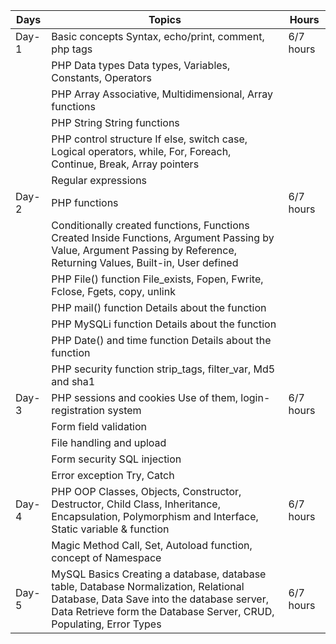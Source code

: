 | Days  |                                                                                                  Topics                                                                                                  |   Hours   |
| ----- | -------------------------------------------------------------------------------------------------------------------------------------------------------------------------------------------------------- | --------- |
| Day-1 | Basic concepts Syntax, echo/print, comment, php tags                                                                                                                                                     | 6/7 hours |
|       | PHP Data types Data types, Variables, Constants, Operators                                                                                                                                               |           |
|       | PHP Array Associative, Multidimensional, Array functions                                                                                                                                                 |           |
|       | PHP String String functions                                                                                                                                                                              |           |
|       | PHP control structure If else, switch case, Logical operators, while, For, Foreach, Continue, Break, Array pointers                                                                                      |           |
|       | Regular expressions                                                                                                                                                                                      |           |
| Day-2 | PHP functions                                                                                                                                                                                            | 6/7 hours |
|       | Conditionally created functions, Functions Created Inside Functions, Argument Passing by Value, Argument Passing by Reference, Returning Values, Built-in, User defined                                  |           |
|       | PHP File() function File_exists, Fopen, Fwrite, Fclose, Fgets, copy, unlink                                                                                                                              |           |
|       | PHP mail() function Details about the function                                                                                                                                                           |           |
|       | PHP MySQLi function Details about the function                                                                                                                                                           |           |
|       | PHP Date() and time function Details about the function                                                                                                                                                  |           |
|       | PHP security function strip_tags, filter_var, Md5 and sha1                                                                                                                                               |           |
| Day-3 | PHP sessions and cookies Use of them, login-registration system                                                                                                                                          | 6/7 hours |
|       | Form field validation                                                                                                                                                                                    |           |
|       | File handling and upload                                                                                                                                                                                 |           |
|       | Form security SQL injection                                                                                                                                                                              |           |
|       | Error exception Try, Catch                                                                                                                                                                               |           |
| Day-4 | PHP OOP Classes, Objects, Constructor, Destructor, Child Class, Inheritance, Encapsulation, Polymorphism and Interface, Static variable & function                                                       | 6/7 hours |
|       | Magic Method Call, Set, Autoload function, concept of Namespace                                                                                                                                          |           |
| Day-5 | MySQL Basics Creating a database, database table, Database Normalization, Relational Database, Data Save into the database server, Data Retrieve form the Database Server, CRUD, Populating, Error Types | 6/7 hours |
